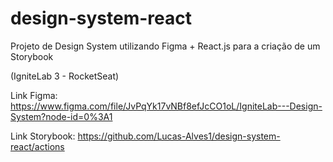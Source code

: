 # design-system-react
Projeto de Design System utilizando Figma + React.js para a criação de um Storybook

(IgniteLab 3 - RocketSeat)

Link Figma: https://www.figma.com/file/JvPqYk17vNBf8efJcCO1oL/IgniteLab---Design-System?node-id=0%3A1

Link Storybook: https://github.com/Lucas-Alves1/design-system-react/actions
